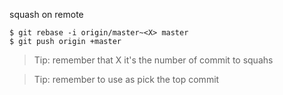squash on remote

    $ git rebase -i origin/master~<X> master
    $ git push origin +master

> Tip:  remember that X it's the number of commit to squahs

> Tip:  remember to use as pick the top commit


